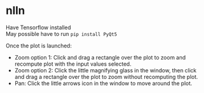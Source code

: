 # nlln

Have Tensorflow installed  
May possible have to run `pip install PyQt5`  

Once the plot is launched:  
- Zoom option 1: Click and drag a rectangle over the plot to zoom and recompute plot with the input values selected. 
- Zoom option 2: Click the little magnifying glass in the window, then click and drag a rectangle over the plot to zoom without recomputing the plot.  
- Pan: Click the little arrows icon in the window to move around the plot.  
